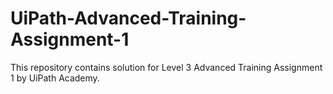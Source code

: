 # UiPath-Advanced-Training-Assignment-1

This repository contains solution for Level 3 Advanced Training Assignment 1 by UiPath Academy. 
